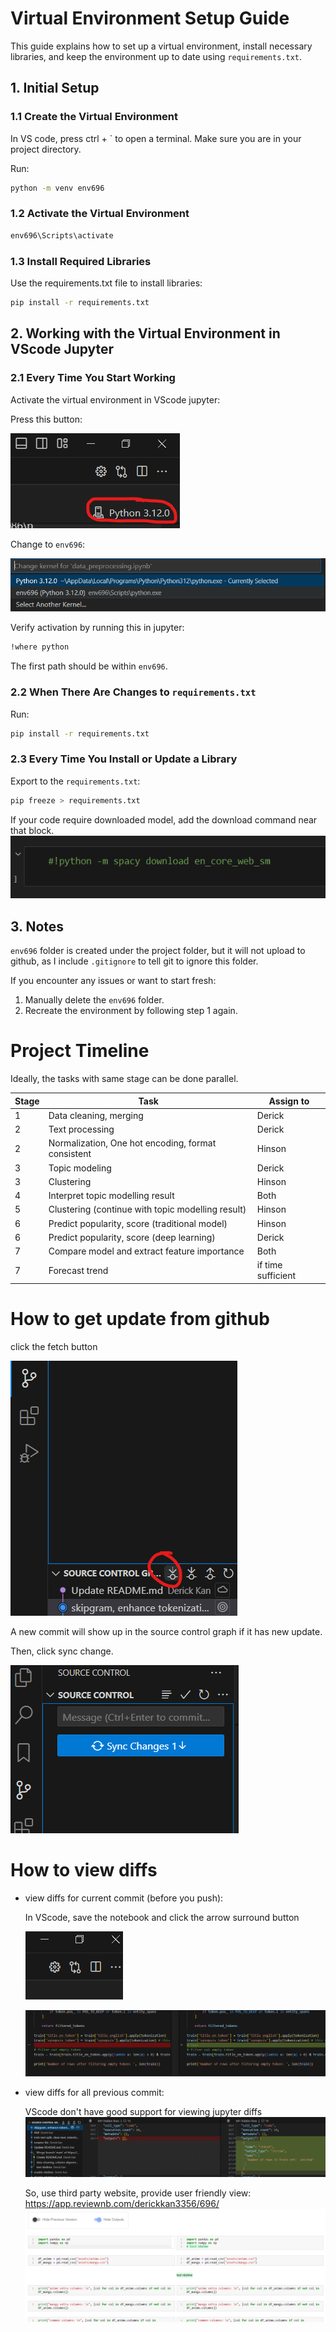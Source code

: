 # Virtual Environment Setup Guide

This guide explains how to set up a virtual environment, install necessary libraries, and keep the environment up to date using `requirements.txt`.

## **1. Initial Setup**

### 1.1 Create the Virtual Environment
In VS code, press ctrl + ` to open a terminal. Make sure you are in your project directory.

Run:
```bash
python -m venv env696
```
### 1.2 Activate the Virtual Environment
```bash
env696\Scripts\activate
```
### 1.3 Install Required Libraries
Use the requirements.txt file to install libraries:
```bash
pip install -r requirements.txt
```
## **2. Working with the Virtual Environment in VScode Jupyter**
### 2.1 Every Time You Start Working
Activate the virtual environment in VScode jupyter:

Press this button:

![image](./readme_pic/123.png)

Change to `env696`:

![image](./readme_pic/456.png)

Verify activation by running this in jupyter:
```bash
!where python
```
The first path should be within `env696`.
### 2.2 When There Are Changes to `requirements.txt`
Run:
```bash
pip install -r requirements.txt
```

### 2.3 Every Time You Install or Update a Library
Export to the `requirements.txt`:
```bash
pip freeze > requirements.txt
```
If your code require downloaded model, add the download command near that block.
![image](./readme_pic/789.png)

## 3. Notes
`env696` folder is created under the project folder, but it will not upload to github, as I include `.gitignore` to tell git to ignore this folder.

If you encounter any issues or want to start fresh:
1. Manually delete the `env696` folder.
2. Recreate the environment by following step 1 again.

# Project Timeline

Ideally, the tasks with same stage can be done parallel.

| Stage | Task | Assign to |
| --- | --- | --- |
| 1 | Data cleaning, merging | Derick |
| 2 | Text processing | Derick |
| 2 | Normalization, One hot encoding, format consistent | Hinson |
| 3 | Topic modeling | Derick |
| 3 | Clustering | Hinson |
| 4 | Interpret topic modelling result | Both |
| 5 | Clustering (continue with topic modelling result) | Hinson |
| 6 | Predict popularity, score (traditional model) | Hinson |
| 6 | Predict popularity, score (deep learning) | Derick |
| 7 | Compare model and extract feature importance | Both |
| 7 | Forecast trend | if time sufficient |

# How to get update from github

click the fetch button

![image](./readme_pic/111.png)

A new commit will show up in the source control graph if it has new update.

Then, click sync change.

![image](./readme_pic/222.png)


# How to view diffs

- view diffs for current commit (before you push):
  
  In VScode, save the notebook and click the arrow surround button
  
  ![image](./readme_pic/333.png)
  
  ![image](./readme_pic/444.png)

- view diffs for all previous commit:
  
  VScode don't have good support for viewing jupyter diffs 
  ![image](./readme_pic/555.png)

  So, use third party website, provide user friendly view:
  https://app.reviewnb.com/derickkan3356/696/
  ![image](./readme_pic/666.png)


